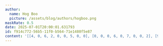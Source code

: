 ```yaml
---
author:
  name: Hog Boo
  picture: /assets/blog/authors/hogboo.png
maskRate: 0.5
date: 2025-07-01T20:00:01.631793
id: f914c772-56b5-11f0-b564-71e1480f5e87
content: '[[4, 0, 6, 2, 0, 0, 5, 0, 0], [0, 0, 0, 6, 0, 7, 0, 0, 2], [9, 0, 2, 4, 0, 1, 8, 7, 6], [2, 1, 5, 0, 4, 0, 0, 6, 3], [0, 9, 4, 7, 3, 0, 0, 0, 1], [7, 0, 0, 0, 0, 0, 0, 0, 0], [0, 6, 9, 3, 2, 4, 0, 0, 0], [0, 4, 0, 0, 7, 0, 0, 2, 8], [0, 0, 7, 0, 1, 8, 6, 9, 4]]'
---
```

